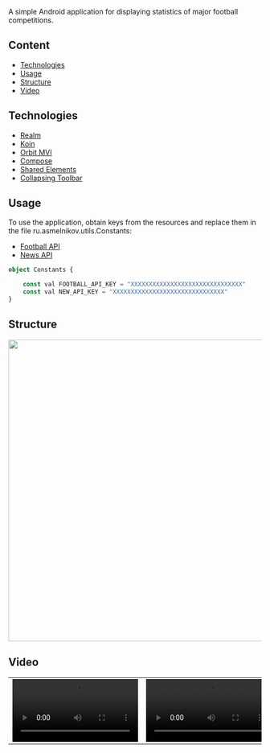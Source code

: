 A simple Android application for displaying statistics of major football competitions.

## Content
- [Technologies](#technologies)
- [Usage](#usage)
- [Structure](#structure)
- [Video](#video)
  
## Technologies
- [Realm](https://realm.io/)
- [Koin](https://insert-koin.io/)
- [Orbit MVI](https://orbit-mvi.org/)
- [Compose](https://developer.android.com/jetpack/compose)
- [Shared Elements](https://github.com/mxalbert1996/compose-shared-elements?tab=readme-ov-file)
- [Collapsing Toolbar](https://github.com/onebone/compose-collapsing-toolbar)

## Usage
To use the application, obtain keys from the resources and replace them in the file ru.asmelnikov.utils.Constants:
- [Football API](https://www.football-data.org/client/register)
- [News API](https://newsapi.org/register)

```typescript
object Constants {

    const val FOOTBALL_API_KEY = "XXXXXXXXXXXXXXXXXXXXXXXXXXXXXXX"
    const val NEW_API_KEY = "XXXXXXXXXXXXXXXXXXXXXXXXXXXXXXX"
}
```

## Structure
<img src="https://github.com/MelnikovAleksandr/GoalPulse/assets/83123472/254a1b2e-67d8-4033-a1ff-b6992933b9ba.png" width="600"> 

## Video

<table>
  <tr>
    <td><video src="https://github.com/MelnikovAleksandr/GoalPulse/assets/83123472/721cfb11-cfa2-4f22-97ea-1344ecea6460" width="250"></video></td>
    <td><video src="https://github.com/MelnikovAleksandr/GoalPulse/assets/83123472/f7b75462-3be9-4ed3-b845-c0a072cdd745" width="250"></video></td>
    <td><video src="https://github.com/MelnikovAleksandr/GoalPulse/assets/83123472/f1c1f9d6-d246-4914-a0fd-3e6db22e326d" width="250"></video></td>
    <td><video src="https://github.com/MelnikovAleksandr/GoalPulse/assets/83123472/cbdcfb83-a3ae-451b-93f4-5305bc23a114" width="250"></video></td>
    <td><video src="https://github.com/MelnikovAleksandr/GoalPulse/assets/83123472/239ead9a-84ba-41c5-98bd-4f5a3a80a67c" width="250"></video></td>
    <td><video src="https://github.com/MelnikovAleksandr/GoalPulse/assets/83123472/ff56df9c-d60b-46ce-9d7f-8efe6980067a" width="250"></video></td>
  </tr>
</table>

  

  

  

  



